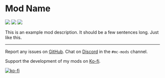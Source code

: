 # Mod Name
[![](http://cf.way2muchnoise.eu/full_360916_downloads.svg)](https://www.curseforge.com/minecraft/mc-mods/shuffle)
[![](https://modrinth-utils.vercel.app/api/badge/downloads/?id=shuffle&logo=true)](https://www.modrinth.com/mod/shuffle)
[![](http://cf.way2muchnoise.eu/versions/360916.svg)](https://www.curseforge.com/minecraft/mc-mods/shuffle)

This is an example mod description. It should be a few sentences long. Just like this.

---

Report any issues on [GitHub](https://github.com/Trikzon/modid/issues). Chat on [Discord](https://discord.gg/aqXkvbJ) in the `#mc-mods` channel.

Support the development of my mods on [Ko-fi](https://ko-fi.com/X7X8D56YI).

[![ko-fi](https://ko-fi.com/img/githubbutton_sm.svg)](https://ko-fi.com/X7X8D56YI)
